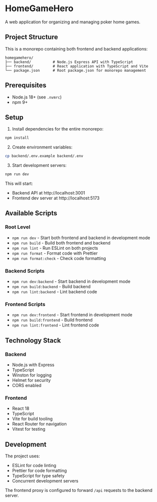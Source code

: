 # HomeGameHero

A web application for organizing and managing poker home games.

## Project Structure

This is a monorepo containing both frontend and backend applications:

```
homegamehero/
├── backend/          # Node.js Express API with TypeScript
├── frontend/         # React application with TypeScript and Vite
└── package.json      # Root package.json for monorepo management
```

## Prerequisites

- Node.js 18+ (see `.nvmrc`)
- npm 9+

## Setup

1. Install dependencies for the entire monorepo:
```bash
npm install
```

2. Create environment variables:
```bash
cp backend/.env.example backend/.env
```

3. Start development servers:
```bash
npm run dev
```

This will start:
- Backend API at http://localhost:3001
- Frontend dev server at http://localhost:5173

## Available Scripts

### Root Level
- `npm run dev` - Start both frontend and backend in development mode
- `npm run build` - Build both frontend and backend
- `npm run lint` - Run ESLint on both projects
- `npm run format` - Format code with Prettier
- `npm run format:check` - Check code formatting

### Backend Scripts
- `npm run dev:backend` - Start backend in development mode
- `npm run build:backend` - Build backend
- `npm run lint:backend` - Lint backend code

### Frontend Scripts
- `npm run dev:frontend` - Start frontend in development mode
- `npm run build:frontend` - Build frontend
- `npm run lint:frontend` - Lint frontend code

## Technology Stack

### Backend
- Node.js with Express
- TypeScript
- Winston for logging
- Helmet for security
- CORS enabled

### Frontend
- React 18
- TypeScript
- Vite for build tooling
- React Router for navigation
- Vitest for testing

## Development

The project uses:
- ESLint for code linting
- Prettier for code formatting
- TypeScript for type safety
- Concurrent development servers

The frontend proxy is configured to forward `/api` requests to the backend server.